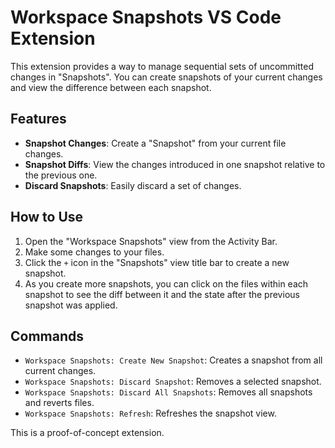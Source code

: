 # Workspace Snapshots VS Code Extension

This extension provides a way to manage sequential sets of uncommitted changes in "Snapshots". You can create snapshots of your current changes and view the difference between each snapshot.

## Features

*   **Snapshot Changes**: Create a "Snapshot" from your current file changes.
*   **Snapshot Diffs**: View the changes introduced in one snapshot relative to the previous one.
*   **Discard Snapshots**: Easily discard a set of changes.

## How to Use

1.  Open the "Workspace Snapshots" view from the Activity Bar.
2.  Make some changes to your files.
3.  Click the `+` icon in the "Snapshots" view title bar to create a new snapshot.
4.  As you create more snapshots, you can click on the files within each snapshot to see the diff between it and the state after the previous snapshot was applied.

## Commands

*   `Workspace Snapshots: Create New Snapshot`: Creates a snapshot from all current changes.
*   `Workspace Snapshots: Discard Snapshot`: Removes a selected snapshot.
*   `Workspace Snapshots: Discard All Snapshots`: Removes all snapshots and reverts files.
*   `Workspace Snapshots: Refresh`: Refreshes the snapshot view.

This is a proof-of-concept extension.
